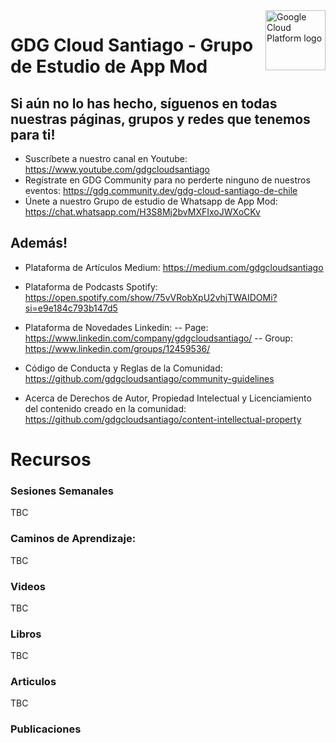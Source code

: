 <img src="https://avatars1.githubusercontent.com/u/48249676?s=200&v=4" alt="Google Cloud Platform logo" title="Google Cloud Platform" align="right" height="96" width="96"/>

# GDG Cloud Santiago - Grupo de Estudio de App Mod

## Si aún no lo has hecho, síguenos en todas nuestras páginas, grupos y redes que tenemos para ti!

- Suscríbete a nuestro canal en Youtube: https://www.youtube.com/gdgcloudsantiago
- Regístrate en GDG Community para no perderte ninguno de nuestros eventos: https://gdg.community.dev/gdg-cloud-santiago-de-chile
- Únete a nuestro Grupo de estudio de Whatsapp de App Mod: https://chat.whatsapp.com/H3S8Mj2bvMXFIxoJWXoCKv

## Además!

- Plataforma de Artículos Medium: https://medium.com/gdgcloudsantiago
- Plataforma de Podcasts Spotify: https://open.spotify.com/show/75vVRobXpU2vhjTWAIDOMi?si=e9e184c793b147d5
- Plataforma de Novedades Linkedin:
-- Page: https://www.linkedin.com/company/gdgcloudsantiago/
-- Group: https://www.linkedin.com/groups/12459536/

- Código de Conducta y Reglas de la Comunidad: https://github.com/gdgcloudsantiago/community-guidelines
- Acerca de Derechos de Autor, Propiedad Intelectual y Licenciamiento del contenido creado en la comunidad: https://github.com/gdgcloudsantiago/content-intellectual-property

# Recursos

### Sesiones Semanales

TBC

### Caminos de Aprendizaje:

TBC

### Videos 

TBC

### Libros
TBC

### Articulos

TBC

### Publicaciones
